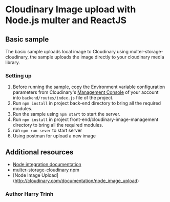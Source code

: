 # Cloudinary Image upload with Node.js multer and ReactJS

## Basic sample

The basic sample uploads local image to Cloudinary using multer-storage-cloudinary, the sample uploads the image directly to your cloudinary media library.

### Setting up

1. Before running the sample, copy the Environment variable configuration parameters from Cloudinary's [Management Console](https://cloudinary.com/console) of your account into `backend/routes/index.js` file of the project.
2. Run `npm install` in project back-end directory to bring all the required modules.
3. Run the sample using `npm start` to start the server.
4. Run `npm install` in project front-end/cloudinary-image-management directory to bring all the required modules.
5. run `npm run sever` to start server
6. Using postman for upload a new image



## Additional resources ##

* [Node integration documentation](http://cloudinary.com/documentation/node_integration)
* [multer-storage-cloudinary npm](https://www.npmjs.com/package/multer-storage-cloudinary)
* [Node Image Upload] (http://cloudinary.com/documentation/node_image_upload)


### Author Harry Trinh
